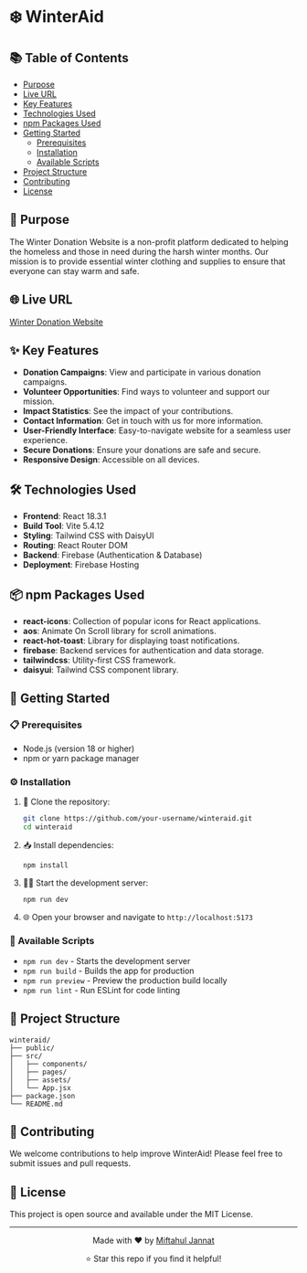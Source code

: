 # ❄️ WinterAid

## 📚 Table of Contents

-   [Purpose](#-purpose)
-   [Live URL](#-live-url)
-   [Key Features](#-key-features)
-   [Technologies Used](#️-technologies-used)
-   [npm Packages Used](#-npm-packages-used)
-   [Getting Started](#-getting-started)
    -   [Prerequisites](#-prerequisites)
    -   [Installation](#️-installation)
    -   [Available Scripts](#-available-scripts)
-   [Project Structure](#-project-structure)
-   [Contributing](#-contributing)
-   [License](#-license)

## 🎯 Purpose

The Winter Donation Website is a non-profit platform dedicated to helping the homeless and those in need during the harsh winter months. Our mission is to provide essential winter clothing and supplies to ensure that everyone can stay warm and safe.

## 🌐 Live URL

[Winter Donation Website](https://winteraid-donation.web.app)

## ✨ Key Features

-   **Donation Campaigns**: View and participate in various donation campaigns.
-   **Volunteer Opportunities**: Find ways to volunteer and support our mission.
-   **Impact Statistics**: See the impact of your contributions.
-   **Contact Information**: Get in touch with us for more information.
-   **User-Friendly Interface**: Easy-to-navigate website for a seamless user experience.
-   **Secure Donations**: Ensure your donations are safe and secure.
-   **Responsive Design**: Accessible on all devices.

## 🛠️ Technologies Used

-   **Frontend**: React 18.3.1
-   **Build Tool**: Vite 5.4.12
-   **Styling**: Tailwind CSS with DaisyUI
-   **Routing**: React Router DOM
-   **Backend**: Firebase (Authentication & Database)
-   **Deployment**: Firebase Hosting

## 📦 npm Packages Used

-   **react-icons**: Collection of popular icons for React applications.
-   **aos**: Animate On Scroll library for scroll animations.
-   **react-hot-toast**: Library for displaying toast notifications.
-   **firebase**: Backend services for authentication and data storage.
-   **tailwindcss**: Utility-first CSS framework.
-   **daisyui**: Tailwind CSS component library.

## 🚀 Getting Started

### 📋 Prerequisites

-   Node.js (version 18 or higher)
-   npm or yarn package manager

### ⚙️ Installation

1. 📂 Clone the repository:

    ```bash
    git clone https://github.com/your-username/winteraid.git
    cd winteraid
    ```

2. 📥 Install dependencies:

    ```bash
    npm install
    ```

3. 🏃‍♂️ Start the development server:

    ```bash
    npm run dev
    ```

4. 🌐 Open your browser and navigate to `http://localhost:5173`

### 📝 Available Scripts

-   `npm run dev` - Starts the development server
-   `npm run build` - Builds the app for production
-   `npm run preview` - Preview the production build locally
-   `npm run lint` - Run ESLint for code linting

## 📁 Project Structure

```
winteraid/
├── public/
├── src/
│   ├── components/
│   ├── pages/
│   ├── assets/
│   └── App.jsx
├── package.json
└── README.md
```

## 🤝 Contributing

We welcome contributions to help improve WinterAid! Please feel free to submit issues and pull requests.

## 📄 License

This project is open source and available under the MIT License.

---

<div align="center">
  <p>Made with ❤️ by <a href="https://github.com/jannat-miftahul">Miftahul Jannat</a></p>
  <p>⭐ Star this repo if you find it helpful!</p>
</div>
